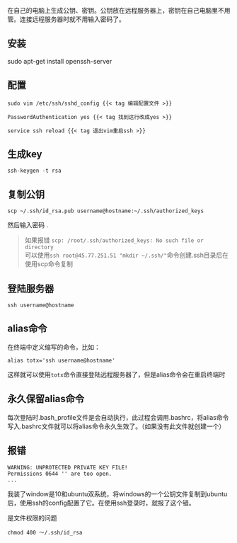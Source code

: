 
在自己的电脑上生成公钥、密钥。公钥放在远程服务器上，密钥在自己电脑里不用管。连接远程服务器时就不用输入密码了。

## 安装

sudo apt-get install openssh-server

## 配置

```
sudo vim /etc/ssh/sshd_config {{< tag 编辑配置文件 >}}

PasswordAuthentication yes {{< tag 找到这行改成yes >}}

service ssh reload {{< tag 退出vim重启ssh >}}
```
  
## 生成key
```shell
ssh-keygen -t rsa
```

## 复制公钥
```shell
scp ~/.ssh/id_rsa.pub username@hostname:~/.ssh/authorized_keys 
```
然后输入密码 . 

> 如果报错 `scp: /root/.ssh/authorized_keys: No such file or directory`  
> 可以使用`ssh root@45.77.251.51 "mkdir ~/.ssh/"`命令创建.ssh目录后在使用scp命令复制

## 登陆服务器
```shell
ssh username@hostname
```

## alias命令
在终端中定义缩写的命令，比如：    
```
alias totx='ssh username@hostname'
```
这样就可以使用`totx`命令直接登陆远程服务器了，但是alias命令会在重启终端时

## 永久保留alias命令
每次登陆时.bash_profile文件是会自动执行，此过程会调用.bashrc，将alias命令写入.bashrc文件就可以将alias命令永久生效了。（如果没有此文件就创建一个）

## 报错

```
WARNING: UNPROTECTED PRIVATE KEY FILE!
Permissions 0644 '' are too open.
...
```

我装了window是10和ubuntu双系统，将windows的一个公钥文件复制到ubuntu后，使用ssh的config配置了它。在使用ssh登录时，就报了这个错。

是文件权限的问题
```
chmod 400 ～/.ssh/id_rsa
```
